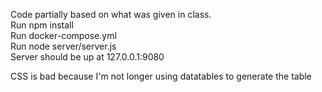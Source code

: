 Code partially based on what was given in class.  
Run npm install  
Run docker-compose.yml  
Run node server/server.js  
Server should be up at 127.0.0.1:9080

CSS is bad because I'm not longer using datatables to generate the table